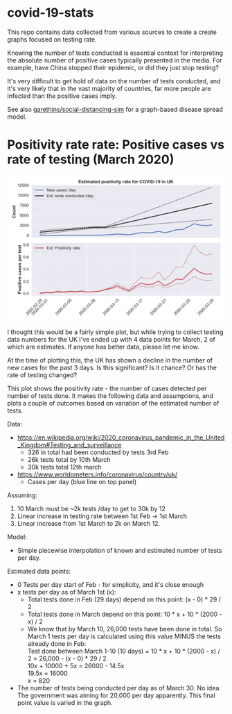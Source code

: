 # covid-19-stats

This repo contains data collected from various sources to create a create graphs focused on testing rate.

Knowing the number of tests conducted is essential context for interpreting the absolute number of positive cases typically presented in the media. For example, have China stopped their epidemic, or did they just stop testing?

It's very difficult to get hold of data on the number of tests conducted, and it's very likely that in the vast majority of countries, far more people are infected than the positive cases imply. 

See also [garethjns/social-distancing-sim](https://github.com/garethjns/social-distancing-sim) for a graph-based disease spread model.

# Positivity rate rate: Positive cases vs rate of testing (March 2020)

![positivity rate](https://github.com/garethjns/covid-19-stats/blob/master/images/positivity_plot_2.png) 

I thought this would be a fairly simple plot, but while trying to collect testing data numbers for the UK I've ended up with 4 data points for March, 2 of which are estimates. If anyone has better data, please let me know.

At the time of plotting this, the UK has shown a decline in the number of new cases for the past 3 days. Is this significant? Is it chance? Or has the rate of testing changed?

This plot shows the positivity rate - the number of cases detected per number of tests done. It makes the following data and assumptions, and plots a couple of outcomes based on variation of the estimated number of tests.

Data:
  - https://en.wikipedia.org/wiki/2020_coronavirus_pandemic_in_the_United_Kingdom#Testing_and_surveillance
    - 326 in total had been conducted by tests 3rd Feb
    - 26k tests total by 10th March
    - 30k tests total 12th march
  - https://www.worldometers.info/coronavirus/country/uk/
    - Cases per day (blue line on top panel)

Assuming:
  1) 10 March must be ~2k tests /day to get to 30k by 12
  2) Linear increase in testing rate between 1st Feb -> 1st March
  3) Linear increase from 1st March to 2k on March 12.

Model:
  - Simple piecewise interpolation of known and estimated number of tests per day.

Estimated data points:
  - 0 Tests per day start of Feb - for simplicity, and it's close enough
  - x tests per day as of March 1st (x):
    - Total tests done in Feb (29 days) depend on this point: (x - 0) * 29 / 2
    - Total tests done in March depend on this point: 10 * x + 10 * (2000 - x) / 2
    - We know that by March 10, 26,000 tests have been done in total. So March 1 tests per day is calculated using this value MINUS the tests already done in Feb:  
     Test done between March 1-10 (10 days) = 10 * x + 10 * (2000 - x) / 2 = 26,000 - (x - 0) * 29 / 2  
        10x + 10000 + 5x = 26000 - 14.5x  
        19.5x = 16000  
        x = 820  
  - The number of tests being conducted per day as of March 30. No idea. The government was aiming for 20,000 per day apparently. This final point value is varied in the graph.
  